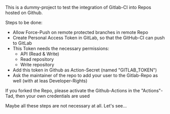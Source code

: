 This is a dummy-project to test the integration of Gitlab-CI into Repos hosted on Github.

Steps to be done:

- Allow Force-Push on remote protected branches in remote Repo
- Create Personal Access Token in GitLab,
so that the GitHub-CI can push to GitLab
- This Token needs the necessary permissions:
  - API (Read & Write)
  - Read repository
  - Write repository
- Add this token in Github as Action-Secret (named "GITLAB_TOKEN")
- Ask the maintainer of the repo to add your user to the Gitlab-Repo as well (with at leas Developer-Rights)

If you forked the Repo, please activate the Github-Actions in the "Actions"-Tad, then your own credentials are used

Maybe all these steps are not necessary at all. Let's see...
